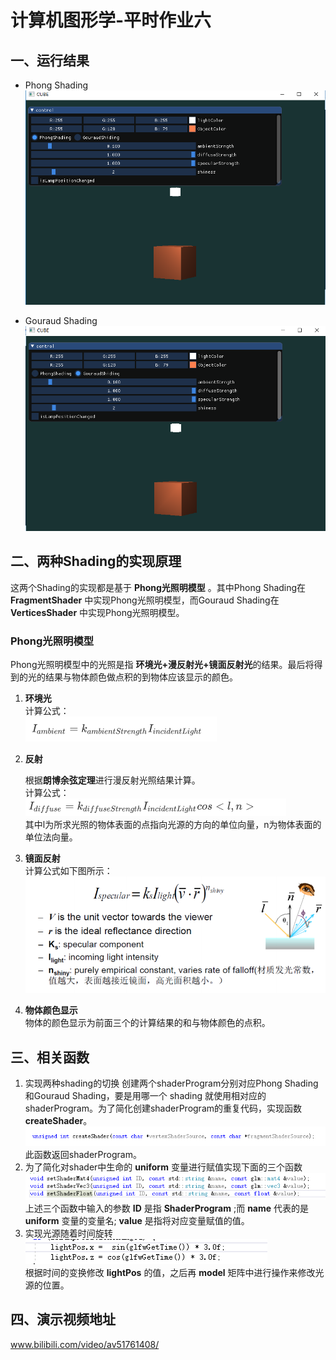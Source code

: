 # 计算机图形学-平时作业六

## 一、运行结果
- Phong Shading
![](images/result1.png)

- Gouraud Shading
![](images/result2.png)

## 二、两种Shading的实现原理
这两个Shading的实现都是基于 **Phong光照明模型** 。其中Phong Shading在 **FragmentShader** 中实现Phong光照明模型，而Gouraud Shading在 **VerticesShader** 中实现Phong光照明模型。
### Phong光照明模型
Phong光照明模型中的光照是指 **环境光+漫反射光+镜面反射光**的结果。最后将得到的光的结果与物体颜色做点积的到物体应该显示的颜色。  
1. **环境光**  
   计算公式：   
      ![](images/ambient.png)

2. **反射**  

   根据**朗博余弦定理**进行漫反射光照结果计算。    
   计算公式：  
      ![](images/diffuse.png)  
   其中l为所求光照的物体表面的点指向光源的方向的单位向量，n为物体表面的单位法向量。   

3. **镜面反射**   
  计算公式如下图所示：  
  ![](images/specular.png)

4. **物体颜色显示**   
  物体的颜色显示为前面三个的计算结果的和与物体颜色的点积。

## 三、相关函数
1. 实现两种shading的切换
  创建两个shaderProgram分别对应Phong Shading和Gouraud Shading，要是用哪一个 shading 就使用相对应的shaderProgram。为了简化创建shaderProgram的重复代码，实现函数**createShader**。    
  ![](images/createShader.png)  
  此函数返回shaderProgram。
2. 为了简化对shader中生命的 **uniform** 变量进行赋值实现下面的三个函数  
  ![](images/uniform.png)  
  上述三个函数中输入的参数 **ID** 是指 **ShaderProgram** ;而 **name** 代表的是 **uniform** 变量的变量名; **value** 是指将对应变量赋值的值。
3. 实现光源随着时间旋转  
  ![](images/lightPos.png)  
  根据时间的变换修改 **lightPos** 的值，之后再 **model** 矩阵中进行操作来修改光源的位置。

## 四、演示视频地址
www.bilibili.com/video/av51761408/
